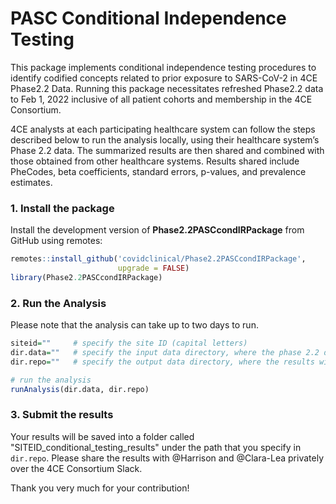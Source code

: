 PASC Conditional Independence Testing
================

<!-- README.md is generated from README.Rmd. Please edit that file -->
<!-- badges: start -->
<!-- badges: end -->

This package implements conditional independence testing procedures to
identify codified concepts related to prior exposure to SARS-CoV-2 in
4CE Phase2.2 Data. Running this package necessitates refreshed Phase2.2
data to Feb 1, 2022 inclusive of all patient cohorts and 
membership in the 4CE Consortium.

4CE analysts at each participating healthcare system can follow the
steps described below to run the analysis locally, using their
healthcare system’s Phase 2.2 data. The summarized results are then shared and
combined with those obtained from other healthcare systems. Results shared
include PheCodes, beta coefficients,
standard errors, p-values, and prevalence estimates.

### 1. Install the package

Install the development version of **Phase2.2PASCcondIRPackage** from
GitHub using remotes:

``` r
remotes::install_github('covidclinical/Phase2.2PASCcondIRPackage',
                        upgrade = FALSE)
library(Phase2.2PASCcondIRPackage)
```

### 2. Run the Analysis

Please note that the analysis can take up to two days to run.

``` r
siteid=""     # specify the site ID (capital letters)
dir.data=""   # specify the input data directory, where the phase 2.2 data is saved
dir.repo=""   # specify the output data directory, where the results will be saved

# run the analysis
runAnalysis(dir.data, dir.repo)
```

### 3. Submit the results

<!-- #### 1. Submit the results via GitHub -->
<!-- Finally, please submit the results to [Phase2.2PASCcondISummariesPublic](https://github.com/covidclinical/Phase2.2PASCcondISummariesPublic): -->
<!-- - Share your GitHub handle with @Clara-Lea via direct message so you can be added as contributor to the repository. -->
<!-- - Note that you will need to use a token to access **private** repositories. Please see the details [here](https://docs.github.com/en/github/authenticating-to-github/creating-a-personal-access-token). -->
<!-- To generate a new token, go to your GitHub settings -> Developer settings -> Personal access tokens -> Generate. -->
<!-- Then, run the following: -->
<!-- ```{r, eval=FALSE} -->
<!-- submitAnalysis() -->
<!-- ``` -->
<!-- #### 2. Alternatively, you can submit the results via Slack.  -->

Your results will be saved into a folder called 
"SITEID_conditional_testing_results" under the path that
you specify in `dir.repo`. Please share the results with @Harrison
and @Clara-Lea privately over the 4CE Consortium Slack. 

Thank you very much for your contribution!

